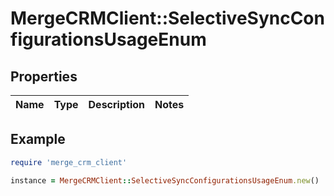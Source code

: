 # MergeCRMClient::SelectiveSyncConfigurationsUsageEnum

## Properties

| Name | Type | Description | Notes |
| ---- | ---- | ----------- | ----- |

## Example

```ruby
require 'merge_crm_client'

instance = MergeCRMClient::SelectiveSyncConfigurationsUsageEnum.new()
```

